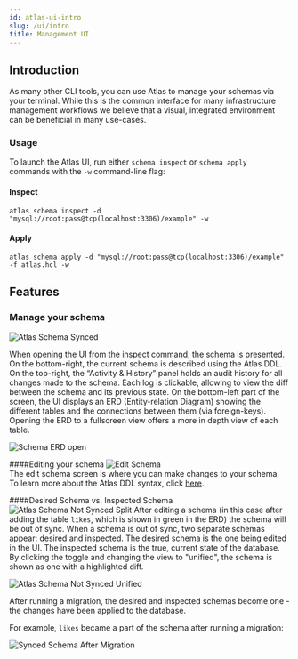 ```yaml
---
id: atlas-ui-intro
slug: /ui/intro
title: Management UI
---
```


## Introduction

As many other CLI tools, you can use Atlas to manage your schemas via your terminal.
While this is the common interface for many infrastructure management workflows
we believe that a visual, integrated environment can be beneficial in many use-cases.

### Usage

To launch the Atlas UI, run either `schema inspect` or `schema apply` commands with the `-w` command-line
flag:

#### Inspect
```
atlas schema inspect -d "mysql://root:pass@tcp(localhost:3306)/example" -w
```

#### Apply
```
atlas schema apply -d "mysql://root:pass@tcp(localhost:3306)/example" -f atlas.hcl -w
```

## Features

### Manage your schema
![Atlas Schema Synced](https://atlasgo.io/uploads/images/docs/synced-atlas-schema.png)

When opening the UI from the inspect command, the schema is presented. On the bottom-right, the current schema is
described using the Atlas DDL. On the top-right, the “Activity & History” panel holds an audit history for all changes made to the schema. 
Each log is clickable, allowing to view the diff between the schema and its previous state.
On the bottom-left part of the screen, the UI displays an ERD (Entity-relation Diagram) showing the different tables and the connections
between them (via foreign-keys). Opening the ERD to a fullscreen view offers a more in depth view of each table.  

![Schema ERD open](https://atlasgo.io/uploads/images/docs/schema-erd-open.png)

####Editing your schema
![Edit Schema](https://atlasgo.io/uploads/images/docs/edit-schema.png)  
The edit schema screen is where you can make changes to your schema. To learn more about the Atlas DDL syntax, click 
[here](https://atlasgo.io/ddl/intro#hcl).  

####Desired Schema vs. Inspected Schema
![Atlas Schema Not Synced Split](https://atlasgo.io/uploads/images/docs/schema-out-of-sync-split.png)
After editing a schema (in this case after adding the table `likes`, which is shown in green in the ERD) the schema will be out of sync.
When a schema is out of sync, two separate schemas appear: desired and inspected.
The desired schema is the one being edited in the UI. The inspected schema is the
true, current state of the database. 
By clicking the toggle and changing the view to "unified", the schema is shown as one with a highlighted diff.  

![Atlas Schema Not Synced Unified](https://atlasgo.io/uploads/images/docs/schema-out-of-sync-unified.png)

After running a migration, the desired and inspected schemas become one -  the changes have been applied to the database.

For example, `likes` became a part of the schema after running a migration:

![Synced Schema After Migration](https://atlasgo.io/uploads/images/docs/synced-schema-after-migration.png)


